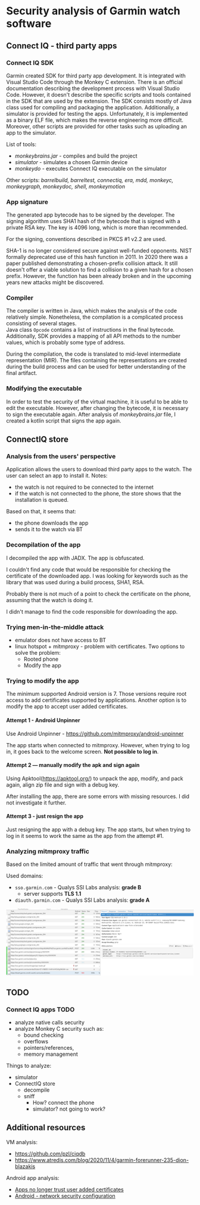 # Security analysis of Garmin watch software
## Connect IQ - third party apps

### Connect IQ SDK
Garmin created SDK for third party app development. It is integrated with Visual Studio Code through the Monkey C extension. There is an official documentation describing the development process with Visual Studio Code. However, it doesn't describe the specific scripts and tools contained in the SDK that are used by the extension.
The SDK consists mostly of Java class used for compiling and packaging the application. Additionally, a simulator is provided for testing the apps. Unfortunately, it is implemented as a binary ELF file, which makes the reverse engineering more difficult.
Moreover, other scripts are provided for other tasks such as uploading an app to the simulator. 

List of tools:
- _monkeybrains.jar_ - compiles and build the project
- _simulator_ - simulates a chosen Garmin device
- _monkeydo_ - executes Connect IQ executable on the simulator 

Other scripts: _barrelbuild, barreltest, connectiq, era, mdd, monkeyc, monkeygraph, monkeydoc, shell, monkeymotion_


### App signature
The generated app bytecode has to be signed by the developer.
The signing algorithm uses SHA1 hash of the bytecode that is signed with a private RSA key.
The key is 4096 long, which is more than recommended.

For the signing, conventions described in PKCS #1 v2.2 are used. 

SHA-1 is no longer considered secure against well-funded opponents. NIST formally deprecated use of this hash function in 2011. In 2020 there was a paper published demonstrating a chosen-prefix collision attack. It still doesn't offer a viable solution to find a collision to a given hash for a chosen prefix. However, the function has been already broken and in the upcoming years new attacks might be discovered. 

### Compiler
The compiler is written in Java, which makes the analysis of the code relatively simple. Nonetheless, the compilation is a complicated process consisting of several stages.  
Java class `Opcode` contains a list of instructions in the final bytecode. Additionally, SDK provides a mapping of all API methods to the number values, which is probably some type of address.

During the compilation, the code is translated to mid-level intermediate representation (MIR). The files containing the representations are created during the build process and can be used for better understanding of the final artifact.

### Modifying the executable
In order to test the security of the virtual machine, it is useful to be able to edit the executable. However, after changing the bytecode, it is necessary to sign the executable again. After analysis of _monkeybrains.jar_ file, I created a kotlin script that signs the app again.


## ConnectIQ store

### Analysis from the users' perspective
Application allows the users to download third party apps to the watch.
The user can select an app to install it. 
Notes:
- the watch is not required to be connected to the internet
- if the watch is not connected to the phone, the store shows that the installation is queued.

Based on that, it seems that:
- the phone downloads the app
- sends it to the watch via BT

### Decompilation of the app

I decompiled the app with JADX. The app is obfuscated.   

I couldn't find any code that would be responsible for checking the certificate of the downloaded app. I was looking for keywords such as the library that was used during a build process, SHA1, RSA.

Probably there is not much of a point to check the certificate on the phone, assuming that the watch is doing it.

I didn't manage to find the code responsible for downloading the app.

### Trying men-in-the-middle attack
- emulator does not have access to BT
- linux hotspot + mitmproxy - problem with certificates. Two options to solve the problem:
  - Rooted phone
  - Modify the app

### Trying to modify the app
The minimum supported Android version is 7. Those versions require root access to add certificates supported by applications. Another option is to modify the app to accept user added certificates.

#### Attempt 1 - Android Unpinner
Use Android Unpinner - https://github.com/mitmproxy/android-unpinner

The app starts when connected to mitmproxy. However, when trying to log in, it goes back to the welcome screen. 
**Not possible to log in**.


#### Attempt 2 — manually modify the apk and sign again
Using Apktool(https://apktool.org/) to unpack the app, modify, and pack again, align zip file and sign with a debug key.

After installing the app, there are some errors with missing resources. I did not investigate it further.

#### Attempt 3 - just resign the app
Just resigning the app with a debug key. The app starts, but when trying to log in it seems to work the same as the app from the attempt #1.

### Analyzing mitmproxy traffic
Based on the limited amount of traffic that went through mitmproxy:

Used domains:
- `sso.garmin.com` - Qualys SSl Labs analysis: **grade B**
  - server supports **TLS 1.1**
- `diauth.garmin.com` - Qualys SSl Labs analysis: **grade A**

![alt text](images/mitmproxy%20unpinner.png)

## TODO
### Connect IQ apps TODO
- analyze native calls security
- analyze Monkey C security such as:
  - bound checking
  - overflows
  - pointers/references,
  - memory management

Things to analyze:
- simulator
- ConnectIQ store
  - decompile
  - sniff
    - How? connect the phone
    - simulator? not going to work?


## Additional resources
VM analysis:
- https://github.com/pzl/ciqdb
- https://www.atredis.com/blog/2020/11/4/garmin-forerunner-235-dion-blazakis

Android app analysis:
- [Apps no longer trust user added certificates](https://android-developers.googleblog.com/2016/07/changes-to-trusted-certificate.html)
- [Android - network security configuration](https://developer.android.com/training/articles/security-config#TrustingDebugCa)

